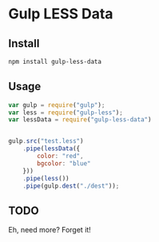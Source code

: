 # Gulp LESS Data

## Install
```sh
npm install gulp-less-data
```
## Usage

```javascript
var gulp = require("gulp");
var less = require("gulp-less");
var lessData = require("gulp-less-data")


gulp.src("test.less")
    .pipe(lessData({
        color: "red",
        bgcolor: "blue"
    }))
    .pipe(less())
    .pipe(gulp.dest("./dest"));
```

## TODO

Eh, need more? Forget it! 
